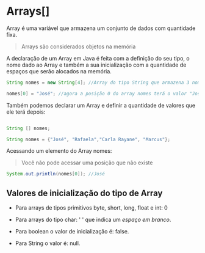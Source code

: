 # Arrays[]

Array é uma variável que armazena um conjunto de dados com quantidade fixa.

>Arrays são considerados objetos na memória

A declaração de um Array em Java é feita com a definição do seu tipo, o nome dado ao Array e também a sua inicialização com a quantidade de espaços que serão alocados na memória.

```java
String nomes = new String[4]; //Array do tipo String que armazena 3 nomes.

nomes[0] = "José"; //agora a posição 0 do array nomes terá o valor "José"
```
Também podemos declarar um Array e definir a quantidade de valores que ele terá depois:

```java

String [] nomes;

String nomes = {"José", "Rafaela","Carla Rayane", "Marcus"};

```
Acessando um elemento do Array nomes:

>Você não pode acessar uma posição que não existe

```java
System.out.println(nomes[0]); //José

```

## Valores de inicialização do tipo de Array

- Para arrays de tipos primitivos byte, short, long, float e int: 0

- Para arrays do tipo char: ' ' que indica um *espaço em branco*.

- Para boolean o valor de inicialização é: false.

- Para String o valor é: null.

